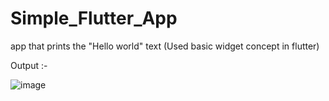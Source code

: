 # Simple_Flutter_App
app that prints the "Hello world" text (Used basic widget concept in flutter)

Output :-

![image](https://github.com/2000kavinda/Simple_Flutter_App/assets/98000159/49c0fe27-078a-4bed-9e82-b94be5f9ee30)
